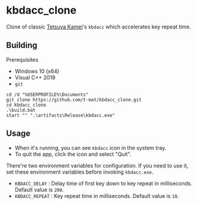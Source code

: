 # kbdacc_clone

Clone of classic [Tetsuya Kamei](http://www.jsdlab.co.jp/~kamei/)'s `kbdacc` which accelerates key repeat time.


## Building

Prerequisites

- Windows 10 (x64)
- Visual C++ 2019
- `git`

```
cd /d "%USERPROFILE%\Documents"
git clone https://github.com/t-mat/kbdacc_clone.git
cd kbdacc_clone
.\build.bat
start "" ".\artifacts\Release\kbdacc.exe"
```


## Usage

- When it's running, you can see `kbdacc` icon in the system tray.
- To quit the app, click the icon and select "Quit".

There're two environment variables for configuration.  If you need to use it, set these environment variables before invoking `kbdacc.exe`.

- `KBDACC_DELAY` : Delay time of first key down to key repeat in milliseconds.  Default value is `200`.
- `KBDACC_REPEAT` : Key repeat time in milliseconds.  Default value is `10`.
